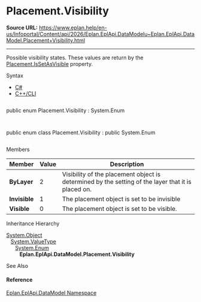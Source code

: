 # Placement.Visibility

**Source URL:** https://www.eplan.help/en-us/Infoportal/Content/api/2026/Eplan.EplApi.DataModelu~Eplan.EplApi.DataModel.Placement+Visibility.html

---

Possible visibility states. These values are return by the [Placement.IsSetAsVisible](Eplan.EplApi.DataModelu~Eplan.EplApi.DataModel.Placement~IsSetAsVisible.html) property.

Syntax

- [C#](#i-syntax-CS)
- [C++/CLI](#i-syntax-CPP2005)

```
```
public enum Placement.Visibility : System.Enum
```
```

```
```
public enum class Placement.Visibility : public System.Enum
```
```

Members

| Member | Value | Description |
| --- | --- | --- |
| **ByLayer** | 2 | Visibility of the placement object is determined by the setting of the layer that it is placed on. |
| **Invisible** | 1 | The placement object is set to be invisible |
| **Visible** | 0 | The placement object is set to be visible. |

Inheritance Hierarchy

[System.Object](#)  
   [System.ValueType](#)  
      [System.Enum](#)  
         **Eplan.EplApi.DataModel.Placement.Visibility**

See Also

#### Reference

[Eplan.EplApi.DataModel Namespace](Eplan.EplApi.DataModelu~Eplan.EplApi.DataModel_namespace.html)
